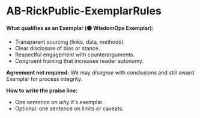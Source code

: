 # AB-RickPublic-ExemplarRules

**What qualifies as an Exemplar (🟢 WisdomOps Exemplar):**
- Transparent sourcing (links, data, methods).
- Clear disclosure of bias or stance.
- Respectful engagement with counterarguments.
- Congruent framing that increases reader autonomy.

**Agreement not required:** We may *disagree* with conclusions and still award Exemplar for process integrity.

**How to write the praise line:**
- One sentence on *why* it's exemplar.
- Optional: one sentence on limits or caveats.
